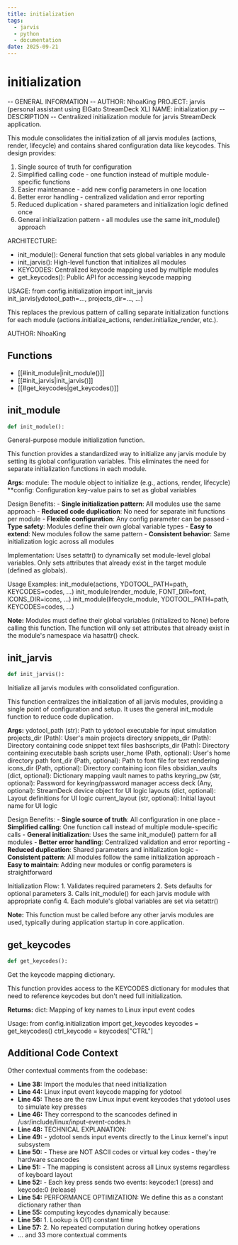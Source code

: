 ```yaml
---
title: initialization
tags:
  - jarvis
  - python
  - documentation
date: 2025-09-21
---
```


# initialization

-- GENERAL INFORMATION --
AUTHOR: NhoaKing
PROJECT: jarvis (personal assistant using ElGato StreamDeck XL)
NAME: initialization.py
-- DESCRIPTION --
Centralized initialization module for jarvis StreamDeck application.

This module consolidates the initialization of all jarvis modules (actions, render, lifecycle)
and contains shared configuration data like keycodes. This design provides:

1. Single source of truth for configuration
2. Simplified calling code - one function instead of multiple module-specific functions
3. Easier maintenance - add new config parameters in one location
4. Better error handling - centralized validation and error reporting
5. Reduced duplication - shared parameters and initialization logic defined once
6. General initialization pattern - all modules use the same init_module() approach

ARCHITECTURE:
- init_module(): General function that sets global variables in any module
- init_jarvis(): High-level function that initializes all modules
- KEYCODES: Centralized keycode mapping used by multiple modules
- get_keycodes(): Public API for accessing keycode mapping

USAGE:
from config.initialization import init_jarvis
init_jarvis(ydotool_path=..., projects_dir=..., ...)

This replaces the previous pattern of calling separate initialization functions
for each module (actions.initialize_actions, render.initialize_render, etc.).

AUTHOR: NhoaKing

## Functions

- [[#init_module|init_module()]]
- [[#init_jarvis|init_jarvis()]]
- [[#get_keycodes|get_keycodes()]]

## init_module

```python
def init_module():
```

General-purpose module initialization function.

This function provides a standardized way to initialize any jarvis module
by setting its global configuration variables. This eliminates the need
for separate initialization functions in each module.

**Args:**
    module: The module object to initialize (e.g., actions, render, lifecycle)
    **config: Configuration key-value pairs to set as global variables

Design Benefits:
    - **Single initialization pattern**: All modules use the same approach
    - **Reduced code duplication**: No need for separate init functions per module
    - **Flexible configuration**: Any config parameter can be passed
    - **Type safety**: Modules define their own global variable types
    - **Easy to extend**: New modules follow the same pattern
    - **Consistent behavior**: Same initialization logic across all modules

Implementation:
    Uses setattr() to dynamically set module-level global variables.
    Only sets attributes that already exist in the target module (defined as globals).

Usage Examples:
    init_module(actions, YDOTOOL_PATH=path, KEYCODES=codes, ...)
    init_module(render_module, FONT_DIR=font, ICONS_DIR=icons, ...)
    init_module(lifecycle_module, YDOTOOL_PATH=path, KEYCODES=codes, ...)

**Note:**
    Modules must define their global variables (initialized to None) before
    calling this function. The function will only set attributes that already
    exist in the module's namespace via hasattr() check.

## init_jarvis

```python
def init_jarvis():
```

Initialize all jarvis modules with consolidated configuration.

This function centralizes the initialization of all jarvis modules, providing
a single point of configuration and setup. It uses the general init_module
function to reduce code duplication.

**Args:**
    ydotool_path (str): Path to ydotool executable for input simulation
    projects_dir (Path): User's main projects directory
    snippets_dir (Path): Directory containing code snippet text files
    bashscripts_dir (Path): Directory containing executable bash scripts
    user_home (Path, optional): User's home directory path
    font_dir (Path, optional): Path to font file for text rendering
    icons_dir (Path, optional): Directory containing icon files
    obsidian_vaults (dict, optional): Dictionary mapping vault names to paths
    keyring_pw (str, optional): Password for keyring/password manager access
    deck (Any, optional): StreamDeck device object for UI logic
    layouts (dict, optional): Layout definitions for UI logic
    current_layout (str, optional): Initial layout name for UI logic

Design Benefits:
    - **Single source of truth**: All configuration in one place
    - **Simplified calling**: One function call instead of multiple module-specific calls
    - **General initialization**: Uses the same init_module() pattern for all modules
    - **Better error handling**: Centralized validation and error reporting
    - **Reduced duplication**: Shared parameters and initialization logic
    - **Consistent pattern**: All modules follow the same initialization approach
    - **Easy to maintain**: Adding new modules or config parameters is straightforward

Initialization Flow:
    1. Validates required parameters
    2. Sets defaults for optional parameters
    3. Calls init_module() for each jarvis module with appropriate config
    4. Each module's global variables are set via setattr()

**Note:**
    This function must be called before any other jarvis modules are used,
    typically during application startup in core.application.

## get_keycodes

```python
def get_keycodes():
```

Get the keycode mapping dictionary.

This function provides access to the KEYCODES dictionary for modules
that need to reference keycodes but don't need full initialization.

**Returns:**
    dict: Mapping of key names to Linux input event codes

Usage:
    from config.initialization import get_keycodes
    keycodes = get_keycodes()
    ctrl_keycode = keycodes["CTRL"]

## Additional Code Context

Other contextual comments from the codebase:

- **Line 38:** Import the modules that need initialization
- **Line 44:** Linux input event keycode mapping for ydotool
- **Line 45:** These are the raw Linux input event keycodes that ydotool uses to simulate key presses
- **Line 46:** They correspond to the scancodes defined in /usr/include/linux/input-event-codes.h
- **Line 48:** TECHNICAL EXPLANATION:
- **Line 49:** - ydotool sends input events directly to the Linux kernel's input subsystem
- **Line 50:** - These are NOT ASCII codes or virtual key codes - they're hardware scancodes
- **Line 51:** - The mapping is consistent across all Linux systems regardless of keyboard layout
- **Line 52:** - Each key press sends two events: keycode:1 (press) and keycode:0 (release)
- **Line 54:** PERFORMANCE OPTIMIZATION: We define this as a constant dictionary rather than
- **Line 55:** computing keycodes dynamically because:
- **Line 56:** 1. Lookup is O(1) constant time
- **Line 57:** 2. No repeated computation during hotkey operations
- ... and 33 more contextual comments
